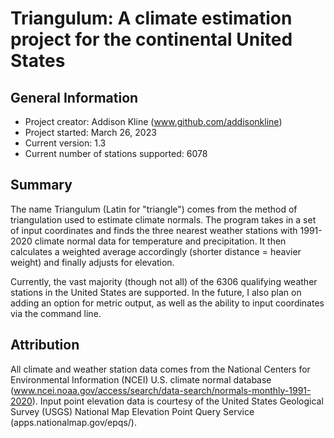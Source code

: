 # Triangulum: A climate estimation project for the continental United States
## General Information
- Project creator: Addison Kline (www.github.com/addisonkline)
- Project started: March 26, 2023
- Current version: 1.3
- Current number of stations supported: 6078

## Summary
The name Triangulum (Latin for "triangle") comes from the method of triangulation used to estimate climate normals. The program takes in a set of input coordinates and finds the three nearest weather stations with 1991-2020 climate normal data for temperature and precipitation. It then calculates a weighted average accordingly (shorter distance = heavier weight) and finally adjusts for elevation. 

Currently, the vast majority (though not all) of the 6306 qualifying weather stations in the United States are supported. In the future, I also plan on adding an option for metric output, as well as the ability to input coordinates via the command line.

## Attribution
All climate and weather station data comes from the National Centers for Environmental Information (NCEI) U.S. climate normal database (www.ncei.noaa.gov/access/search/data-search/normals-monthly-1991-2020). Input point elevation data is courtesy of the United States Geological Survey (USGS) National Map Elevation Point Query Service (apps.nationalmap.gov/epqs/).
